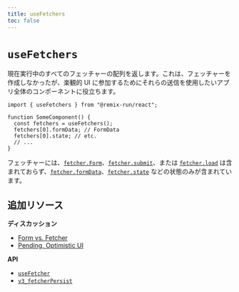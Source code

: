 ```yaml
---
title: useFetchers
toc: false
---
```


# `useFetchers`

現在実行中のすべてのフェッチャーの配列を返します。これは、フェッチャーを作成しなかったが、楽観的 UI に参加するためにそれらの送信を使用したいアプリ全体のコンポーネントに役立ちます。

```tsx
import { useFetchers } from "@remix-run/react";

function SomeComponent() {
  const fetchers = useFetchers();
  fetchers[0].formData; // FormData
  fetchers[0].state; // etc.
  // ...
}
```

フェッチャーには、[`fetcher.Form`][fetcher_form]、[`fetcher.submit`][fetcher_submit]、または [`fetcher.load`][fetcher_load] は含まれておらず、[`fetcher.formData`][fetcher_form_data]、[`fetcher.state`][fetcher_state] などの状態のみが含まれています。

## 追加リソース

**ディスカッション**

- [Form vs. Fetcher][form_vs_fetcher]
- [Pending, Optimistic UI][pending_optimistic_ui]

**API**

- [`useFetcher`][use_fetcher]
- [`v3_fetcherPersist`][fetcherpersist]

[fetcher_form]: ./use-fetcher#fetcherform
[fetcher_submit]: ./use-fetcher#fetchersubmitformdata-options
[fetcher_load]: ./use-fetcher#fetcherloadhref
[fetcher_form_data]: ./use-fetcher#fetcherformdata
[fetcher_state]: ./use-fetcher#fetcherstate
[form_vs_fetcher]: ../discussion/form-vs-fetcher
[pending_optimistic_ui]: ../discussion/pending-ui
[use_fetcher]: ./use-fetcher
[fetcherpersist]: ../file-conventions/remix-config#future
